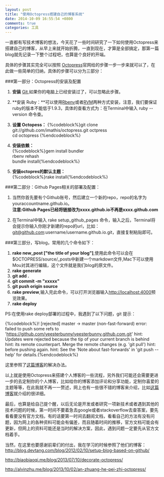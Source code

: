 ```yaml
---
layout: post
title: "使用Octopress搭建自己的博客系统"
date: 2014-10-09 16:55:54 +0800
comments: true
categories: 工具
---
```

一直都有写技术博客的想法，今天花了一些时间研究了一下如何使用Octopress来搭建自己的博客，从早上来就开始折腾，一直到现在，才算是全部搞定，那第一篇blog就先记录一下整个过程吧，也算是个良好的开端。  

具体的步骤其实完全可以按照 [Octopress](http://octopress.org)官网给的步骤一步一步来就可以了，在此做一些简单的归纳，具体的步骤可以分为三部分：  
<!-- more -->
###第一部分：Octopress的安装及配置
1. **安装** [Git](http://http://git-scm.com),如果你的电脑上已经安装过了，可以忽略此步骤。  

2. **安装 Ruby：**可以使用[Rbenv](http://octopress.org/docs/setup/rbenv)或者[RVM](http://octopress.org/docs/setup/rvm)两种方式安装，注意，我们要保证ruby的版本不能低于1.9.3，具体的查看方式为：在Terminal中输入 ruby --version 命令查。   
3. **设置 Octopess：** 
{%codeblock%}git clone git://github.com/imathis/octopress.git octpress       
cd octopress {%endcodeblock%}   
4. **安装依赖：**  
{%codeblock%}gem install bundler  	
rbenv rehash  
bundle install{%endcodeblock%}	
5. **安装octopres的默认主题：**   
{%codeblock%}rake install{%endcodeblock%}	
  
###第二部分：Github Pages相关的部署及配置： 
1. 当然你首先要有个Github账号，然后建立一个新的repo，repo的名字为youraccountname.github.io。  
**注意:Github Pages已经将链接改为xxxx.github.io不再是xxxx.github.com**  

2. 在Terminal中输入 rake setup_github_pages 命令，输入之后，Terminal将会提示你输入你刚才新建的repo的url，比如：git@github.com:username/username.github.io.git，直接复制粘贴即可。  

###第三部分，写blog，常用的几个命令如下：  
1. **rake new_post ["the title of your blog"]**,使用此命令可以会在$OCTOPRESS/source/_posts中新建一个markdown文件,Mac下可以使用Mou对其进行编辑，这个文件就是我们blog的原文件。  
2. **rake generate**  
3. **git add .**
4. **git commit -m "xxxxx"**
5. **git push origin source**
6. **rake preview**,输入完此命令，可以打开浏览器输入<http://localhost:4000>预览效果。  
7. **rake deploy**

PS:在使用rake deploy部署的过程中，我遇到了以下问题，git 提示：  
  
{%codeblock%}! [rejected]        master -> master (non-fast-forward)
error: failed to push some refs to 'https://github.com/yeesterbunny/yeesterbunny.github.com.git'
hint: Updates were rejected because the tip of your current branch is behind
hint: its remote counterpart. Merge the remote changes (e.g. 'git pull')
hint: before pushing again.
hint: See the 'Note about fast-forwards' in 'git push --help' for details.{%endcodeblock%}

这里参照了[这篇博客](http://allenyee.me/blog/2013/08/21/what-i-learned-from-hosting-octopress-on-github/)的解决办法。
 
以上就是使用Octopress来搭建个人博客的一些流程，另外我们可能还会需要更进一步的去定制你的个人博客，比如给你的博客添加评论和分享功能，定制你喜爱的主题等等，在此我就不再一一赘述，网上也有一些很不错的博客来介绍，比如[这篇博客](http://biaobiaoqi.me/blog/2013/07/10/decorate-octopress/)就介绍的很详细。

最后，也算是给自己提个醒，以后无论是开发或者研究一项新技术或者遇到其他的技术问题的时候，第一时间不要着急去google或者stackoverflow去查答案，要先看看要没有官方文档，有的话要第一时间去翻阅文档，看看自己的方法有没有问题，因为网上的各种资料可能会有偏差，而且随着时间的推移，官方文档可能会有更新，但网上的资料可能还是当时的解决方案，因此，遇到问题一定要先从官方文档着手。  

当然，在这里也要感谢前辈们的付出，我在学习的时候参照了他们的博客：  
<http://blog.devtang.com/blog/2012/02/10/setup-blog-based-on-github/>   

<http://biaobiaoqi.me/blog/2013/07/10/decorate-octopress/>   

<http://alvinzhu.me/blog/2013/10/02/an-zhuang-he-pei-zhi-octopress/>  

